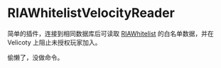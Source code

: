 # RIAWhitelistVelocityReader

简单的插件，连接到相同数据库后可读取 [RIAWhitelist](https://github.com/RIA-AED/RIAWhitelist) 的白名单数据，并在 Velicoty 上阻止未授权玩家加入。

偷懒了，没做命令。
